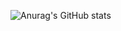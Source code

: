 ![Anurag's GitHub stats](https://github-readme-stats.vercel.app/api?username=batsoup804&show_icons=true&theme=cobalt2)
